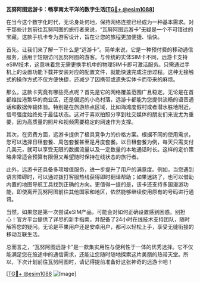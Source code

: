 **瓦努阿图远游卡：畅享南太平洋的数字生活[[TG💪+ @esim1088](https://t.me/s/esim1088)]**

在当今这个数字化时代，无论身处何地，保持网络连接已经成为一种基本需求。对于那些计划前往瓦努阿图的旅行者来说，“瓦努阿图远游卡”无疑是一个不可错过的宝藏。这款手机卡专为游客设计，旨在让您的旅程更加便捷、愉快。

首先，让我们来了解一下什么是“远游卡”。简单来说，它是一种预付费的移动通信服务，适用于短期访问瓦努阿图的游客。与传统的实体SIM卡不同，远游卡支持eSIM技术，这意味着您无需更换手机中的物理SIM卡即可激活服务。只需通过手机上的设置功能下载并安装对应的配置文件，就能快速完成注册过程。这种无接触式的操作方式不仅方便快捷，还减少了因携带或遗失实体卡而带来的麻烦。

那么，这款卡究竟有哪些亮点呢？首先是它的网络覆盖范围广且稳定。无论是在首都维拉港繁华的商业区，还是偏远的小岛村落，远游卡都能为您提供流畅的语音通话和数据传输体验。特别是在旅游热点区域，比如海滩度假村或者潜水胜地附近，信号强度始终处于最佳状态。这对于喜欢拍照分享到社交媒体的朋友们来说尤为重要，因为高质量的照片和视频需要稳定的网速作为支撑。

其次，在资费方面，远游卡提供了极具竞争力的价格方案。根据不同的使用需求，您可以选择日租套餐、周包套餐甚至是月度套餐。以日租套餐为例，每天只需支付几美元，就可以享受无限的数据流量以及一定数量的本地通话时长。这样的定价策略非常适合预算有限但又希望随时保持在线状态的旅行者。

此外，远游卡还具备多项增值服务，进一步提升了用户的满意度。例如，当您遇到语言障碍时，可以通过拨打客服热线获得即时翻译帮助；如果迷路了，也可以借助内置的地图导航工具找到正确的方向。更值得一提的是，该卡还支持多国漫游功能，即使离开瓦努阿图前往其他国家和地区，依然能够继续使用原有的号码进行通讯。

当然，如果您是第一次尝试eSIM产品，可能会对如何正确设置感到困惑。别担心！官方平台提供了详尽的新手指南，并配备了24小时在线技术支持团队，随时解答您的疑问。无论是苹果用户还是安卓用户，都可以轻松上手，享受无缝衔接的移动互联生活。

总而言之，“瓦努阿图远游卡”是一款集实用性与便利性于一体的优秀选择。它不仅能满足您在旅途中的通信需求，还能让您随时随地探索这片美丽的热带天堂。所以，下次计划前往瓦努阿图时，请记得提前准备好这张神奇的远游卡吧！

[[TG💪+ @esim1088](https://t.me/s/esim1088) ![Image](https://i.postimg.cc/4NQfJmqS/Snipaste-2025-05-13-00-14-12.png)]